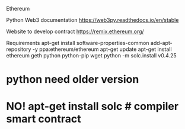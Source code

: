 Ethereum

Python Web3 documentation
https://web3py.readthedocs.io/en/stable

Website to develop contract
https://remix.ethereum.org/

Requirements
apt-get install software-properties-common
add-apt-repository -y ppa:ethereum/ethereum
apt-get update
apt-get install ethereum geth python python-pip wget
python -m solc.install v0.4.25
# python need older version
# NO! apt-get install solc # compiler smart contract

